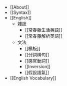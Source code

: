 - [[About]]
- [[Syntax]]
- [[English]]
	- 雜誌
		- [[常春藤生活英語]]
		- [[常春藤解析英語]]
	- 文法
		- [[模板]]
		- [[分詞構句]]
		- [[感官動詞]]
		- [[Inversion]]
		- [[假設語氣]]
- [[English Vocabulary]]